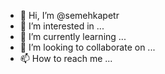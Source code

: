 - 👋 Hi, I’m @semehkapetr
- 👀 I’m interested in ...
- 🌱 I’m currently learning ...
- 💞️ I’m looking to collaborate on ...
- 📫 How to reach me ...

<!---
semehkapetr/semehkapetr is a ✨ special ✨ repository because its `README.md` (this file) appears on your GitHub profile.
You can click the Preview link to take a look at your changes.
--->
